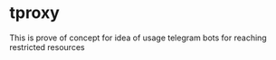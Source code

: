 # tproxy
This is prove of concept for idea of usage telegram bots for reaching restricted resources
